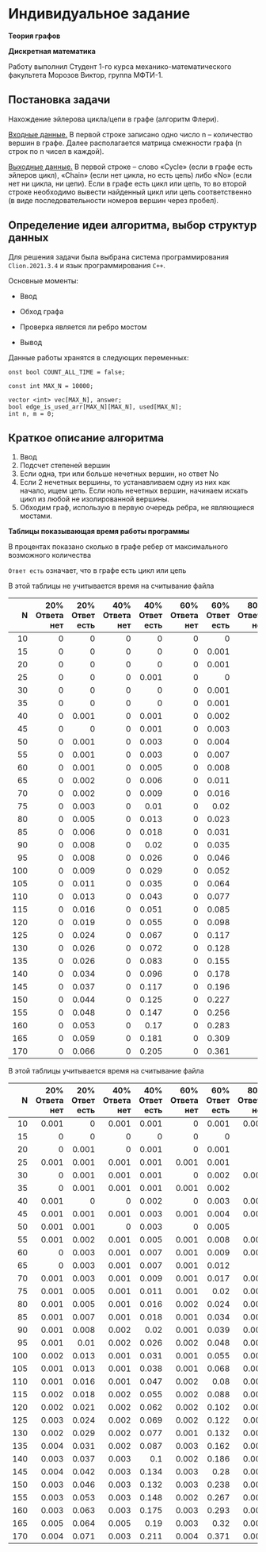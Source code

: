 # Индивидуальное задание


**Теория графов**

**Дискретная математика**

Работу выполнил Студент 1-го курса механико-математического факультета Морозов Виктор, группа МФТИ-1.

## Постановка задачи 

Нахождение эйлерова цикла/цепи в графе (алгоритм Флери). 

<ins>Входные данные.</ins> В первой строке записано одно число n – количество вершин в графе. Далее располагается матрица смежности графа (n строк по n чисел в каждой). 

<ins>Выходные данные.</ins> В первой строке – слово «Cycle» (если в графе есть эйлеров цикл), «Chain» (если нет цикла, но есть цепь) либо «No» (если нет ни цикла, ни цепи). Если в графе есть цикл или цепь, то во второй строке необходимо вывести найденный цикл или цепь соответственно (в виде последовательности номеров вершин через пробел). 

## Определение идеи алгоритма, выбор структур данных 

Для решения задачи была выбрана система программирования ```Clion.2021.3.4``` и язык программирования ```C++```. 

Основные моменты: 

* Ввод 

* Обход графа 

* Проверка является ли ребро мостом 

* Вывод 

Данные работы хранятся в следующих переменных:

```
onst bool COUNT_ALL_TIME = false;

const int MAX_N = 10000;

vector <int> vec[MAX_N], answer;
bool edge_is_used_arr[MAX_N][MAX_N], used[MAX_N];
int n, m = 0;
```

## Краткое описание алгоритма
1) Ввод 
2) Подсчет степеней вершин
3) Если одна, три или больше нечетных вершин, но ответ No
4) Если 2 нечетных вершины, то устанавливаем одну из них как начало, ищем цепь. Если ноль нечетных вершин, начинаем искать цикл из любой не изолированной вершины.
5) Обходим граф, использую в первую очередь ребра, не являющиеся мостами.

**Таблицы показывающая время работы программы**

В процентах показано сколько в графе ребер от максимального возможного количества

```Ответ есть``` означает, что в графе есть цикл или цепь

В этой таблицы не учитывается время на считывание файла

| N     | 20% Ответа нет  | 20% Ответ есть  | 40% Ответа нет     | 40% Ответ есть     | 60% Ответа нет     | 60% Ответ есть     |   80% Ответа нет   | 80% Ответ есть     | 100%     |
|     -:|     -:|     -:|     -:|     -:|     -:|     -:|     -:|     -:|     -:|
| 10    | 0     | 0     | 0     | 0     | 0     | 0     | 0     | 0     | 0     |
| 15    | 0     | 0     | 0     | 0     | 0     | 0.001 | 0     | 0     | 0.001 |
| 20    | 0     | 0     | 0     | 0     | 0     | 0.001 | 0     | 0     | 0     |
| 25    | 0     | 0     | 0     | 0.001 | 0     | 0     | 0     | 0.001 | 0.001 |
| 30    | 0     | 0     | 0     | 0     | 0     | 0.001 | 0     | 0.001 | 0     |
| 35    | 0     | 0     | 0     | 0     | 0     | 0.001 | 0     | 0.003 | 0.003 |
| 40    | 0     | 0.001 | 0     | 0.001 | 0     | 0.002 | 0     | 0.003 | 0     |
| 45    | 0     | 0     | 0     | 0.001 | 0     | 0.003 | 0     | 0.005 | 0.006 |
| 50    | 0     | 0.001 | 0     | 0.003 | 0     | 0.004 | 0     | 0.007 | 0     |
| 55    | 0     | 0.001 | 0     | 0.003 | 0     | 0.007 | 0     | 0.01  | 0.013 |
| 60    | 0     | 0.001 | 0     | 0.005 | 0     | 0.008 | 0     | 0.013 | 0     |
| 65    | 0     | 0.002 | 0     | 0.006 | 0     | 0.011 | 0     | 0.018 | 0.024 |
| 70    | 0     | 0.002 | 0     | 0.009 | 0     | 0.016 | 0     | 0.022 | 0     |
| 75    | 0     | 0.003 | 0     | 0.01  | 0     | 0.02  | 0     | 0.029 | 0.042 |
| 80    | 0     | 0.005 | 0     | 0.013 | 0     | 0.023 | 0     | 0.037 | 0     |
| 85    | 0     | 0.006 | 0     | 0.018 | 0     | 0.031 | 0     | 0.043 | 0.067 |
| 90    | 0     | 0.008 | 0     | 0.02  | 0     | 0.035 | 0     | 0.053 | 0     |
| 95    | 0     | 0.008 | 0     | 0.026 | 0     | 0.046 | 0     | 0.063 | 0.105 |
| 100   | 0     | 0.009 | 0     | 0.029 | 0     | 0.052 | 0     | 0.078 | 0     |
| 105   | 0     | 0.011 | 0     | 0.035 | 0     | 0.064 | 0     | 0.096 | 0.156 |
| 110   | 0     | 0.013 | 0     | 0.043 | 0     | 0.077 | 0     | 0.108 | 0     |
| 115   | 0     | 0.016 | 0     | 0.051 | 0     | 0.085 | 0     | 0.128 | 0.216 |
| 120   | 0     | 0.019 | 0     | 0.055 | 0     | 0.098 | 0     | 0.148 | 0     |
| 125   | 0     | 0.024 | 0     | 0.067 | 0     | 0.117 | 0     | 0.17  | 0.297 |
| 130   | 0     | 0.026 | 0     | 0.072 | 0     | 0.128 | 0     | 0.195 | 0     |
| 135   | 0     | 0.026 | 0     | 0.083 | 0     | 0.155 | 0     | 0.225 | 0.399 |
| 140   | 0     | 0.034 | 0     | 0.096 | 0     | 0.178 | 0     | 0.257 | 0     |
| 145   | 0     | 0.037 | 0     | 0.117 | 0     | 0.196 | 0     | 0.278 | 0.527 |
| 150   | 0     | 0.044 | 0     | 0.125 | 0     | 0.227 | 0     | 0.328 | 0     |
| 155   | 0     | 0.048 | 0     | 0.147 | 0     | 0.256 | 0     | 0.383 | 0.687 |
| 160   | 0     | 0.053 | 0     | 0.17  | 0     | 0.283 | 0     | 0.412 | 0     |
| 165   | 0     | 0.059 | 0     | 0.181 | 0     | 0.309 | 0     | 0.463 | 0.871 |
| 170   | 0     | 0.066 | 0     | 0.205 | 0     | 0.361 | 0     | 0.518 | 0     |

В этой таблицы учитывается время на считывание файла

| N     | 20% Ответа нет  | 20% Ответ есть  | 40% Ответа нет     | 40% Ответ есть     | 60% Ответа нет     | 60% Ответ есть     |   80% Ответа нет   | 80% Ответ есть     | 100%     |
|     -:|     -:|     -:|     -:|     -:|     -:|     -:|     -:|     -:|     -:|
| 10    | 0.001 | 0     | 0.001 | 0.001 | 0     | 0.001 | 0.001 | 0.001 | 0     |
| 15    | 0     | 0     | 0     | 0     | 0     | 0     | 0     | 0     | 0.001 |
| 20    | 0     | 0.001 | 0     | 0.001 | 0     | 0.001 | 0     | 0     | 0     |
| 25    | 0.001 | 0.001 | 0.001 | 0.001 | 0.001 | 0.001 | 0     | 0.001 | 0.001 |
| 30    | 0     | 0.001 | 0.001 | 0.001 | 0     | 0.002 | 0.001 | 0.002 | 0.001 |
| 35    | 0     | 0.001 | 0.001 | 0.001 | 0.001 | 0.002 | 0     | 0.002 | 0.004 |
| 40    | 0.001 | 0     | 0     | 0.002 | 0     | 0.003 | 0.001 | 0.004 | 0.001 |
| 45    | 0.001 | 0.001 | 0.001 | 0.003 | 0.001 | 0.004 | 0.001 | 0.006 | 0.007 |
| 50    | 0.001 | 0.001 | 0     | 0.003 | 0     | 0.005 | 0     | 0.01  | 0     |
| 55    | 0.001 | 0.002 | 0.001 | 0.005 | 0.001 | 0.008 | 0.001 | 0.011 | 0.015 |
| 60    | 0     | 0.003 | 0.001 | 0.007 | 0.001 | 0.009 | 0.001 | 0.013 | 0.001 |
| 65    | 0     | 0.003 | 0.001 | 0.007 | 0.001 | 0.012 | 0     | 0.019 | 0.027 |
| 70    | 0.001 | 0.003 | 0.001 | 0.009 | 0.001 | 0.017 | 0.001 | 0.028 | 0     |
| 75    | 0.001 | 0.005 | 0.001 | 0.011 | 0.001 | 0.02  | 0.001 | 0.031 | 0.045 |
| 80    | 0.001 | 0.005 | 0.001 | 0.016 | 0.002 | 0.024 | 0.001 | 0.041 | 0.002 |
| 85    | 0.001 | 0.007 | 0.001 | 0.018 | 0.001 | 0.034 | 0.001 | 0.046 | 0.069 |
| 90    | 0.001 | 0.008 | 0.002 | 0.02  | 0.001 | 0.039 | 0.001 | 0.056 | 0.001 |
| 95    | 0.001 | 0.01  | 0.002 | 0.026 | 0.002 | 0.048 | 0.002 | 0.067 | 0.106 |
| 100   | 0.002 | 0.013 | 0.001 | 0.031 | 0.001 | 0.055 | 0.002 | 0.084 | 0.002 |
| 105   | 0.001 | 0.013 | 0.001 | 0.038 | 0.001 | 0.068 | 0.001 | 0.096 | 0.16  |
| 110   | 0.001 | 0.016 | 0.001 | 0.047 | 0.002 | 0.08  | 0.002 | 0.113 | 0.001 |
| 115   | 0.002 | 0.018 | 0.002 | 0.055 | 0.002 | 0.088 | 0.002 | 0.13  | 0.222 |
| 120   | 0.002 | 0.021 | 0.002 | 0.062 | 0.002 | 0.102 | 0.001 | 0.152 | 0.002 |
| 125   | 0.003 | 0.024 | 0.002 | 0.069 | 0.002 | 0.122 | 0.002 | 0.174 | 0.303 |
| 130   | 0.002 | 0.029 | 0.002 | 0.077 | 0.001 | 0.132 | 0.002 | 0.203 | 0.004 |
| 135   | 0.004 | 0.031 | 0.002 | 0.087 | 0.003 | 0.162 | 0.003 | 0.229 | 0.405 |
| 140   | 0.003 | 0.037 | 0.003 | 0.1   | 0.002 | 0.186 | 0.003 | 0.265 | 0.002 |
| 145   | 0.004 | 0.042 | 0.003 | 0.134 | 0.003 | 0.28  | 0.003 | 0.287 | 0.536 |
| 150   | 0.003 | 0.046 | 0.003 | 0.132 | 0.003 | 0.238 | 0.002 | 0.337 | 0.002 |
| 155   | 0.003 | 0.053 | 0.003 | 0.148 | 0.002 | 0.267 | 0.003 | 0.387 | 0.691 |
| 160   | 0.003 | 0.063 | 0.003 | 0.175 | 0.003 | 0.293 | 0.005 | 0.425 | 0.003 |
| 165   | 0.005 | 0.064 | 0.005 | 0.19  | 0.003 | 0.32  | 0.003 | 0.472 | 0.884 |
| 170   | 0.004 | 0.071 | 0.003 | 0.211 | 0.004 | 0.371 | 0.003 | 0.526 | 0.003 |
